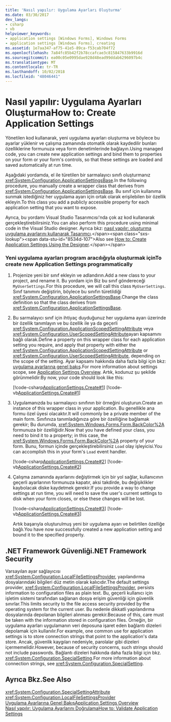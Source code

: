 ```yaml
---
title: 'Nasıl yapılır: Uygulama Ayarları Oluşturma'
ms.date: 03/30/2017
dev_langs:
- csharp
- vb
helpviewer_keywords:
- application settings [Windows Forms], Windows Forms
- application settings [Windows Forms], creating
ms.assetid: 1e7aa347-af75-41e5-89ca-f53cab704f72
ms.openlocfilehash: 7a84fc85b42f2b78ccafcae3c815847633b9916d
ms.sourcegitcommit: ea00c05e0995dae928d48ead99ddab6296097b4c
ms.translationtype: MT
ms.contentlocale: tr-TR
ms.lasthandoff: 10/02/2018
ms.locfileid: "48046441"
---
```

# <a name="how-to-create-application-settings"></a><span data-ttu-id="8534d-102">Nasıl yapılır: Uygulama Ayarları Oluşturma</span><span class="sxs-lookup"><span data-stu-id="8534d-102">How to: Create Application Settings</span></span>
<span data-ttu-id="8534d-103">Yönetilen kod kullanarak, yeni uygulama ayarları oluşturma ve böylece bu ayarlar yüklenir ve çalışma zamanında otomatik olarak kaydedilir bunları özelliklerine formunuza veya form denetimlerinde bağlayın.</span><span class="sxs-lookup"><span data-stu-id="8534d-103">Using managed code, you can create new application settings and bind them to properties on your form or your form's controls, so that these settings are loaded and saved automatically at run time.</span></span>  
  
 <span data-ttu-id="8534d-104">Aşağıdaki yordamda, el ile türetilen bir sarmalayıcı sınıfı oluşturmanız <xref:System.Configuration.ApplicationSettingsBase>.</span><span class="sxs-lookup"><span data-stu-id="8534d-104">In the following procedure, you manually create a wrapper class that derives from <xref:System.Configuration.ApplicationSettingsBase>.</span></span> <span data-ttu-id="8534d-105">Bu sınıf için kullanıma sunmak istediğiniz her uygulama ayarı için ortak olarak erişilebilen bir özellik ekleyin.</span><span class="sxs-lookup"><span data-stu-id="8534d-105">To this class you add a publicly accessible property for each application setting that you want to expose.</span></span>  
  
 <span data-ttu-id="8534d-106">Ayrıca, bu yordamı Visual Studio Tasarımcısı'nda çok az kod kullanarak gerçekleştirebilirsiniz.</span><span class="sxs-lookup"><span data-stu-id="8534d-106">You can also perform this procedure using minimal code in the Visual Studio designer.</span></span>  <span data-ttu-id="8534d-107">Ayrıca bkz: [nasıl yapılır: oluşturma uygulama ayarlarını kullanarak Tasarımcı](https://msdn.microsoft.com/library/wabtadw6\(v=vs.110\)).</span><span class="sxs-lookup"><span data-stu-id="8534d-107">Also see [How to: Create Application Settings Using the Designer](https://msdn.microsoft.com/library/wabtadw6\(v=vs.110\)).</span></span>  
  
### <a name="to-create-new-application-settings-programmatically"></a><span data-ttu-id="8534d-108">Yeni uygulama ayarları program aracılığıyla oluşturmak için</span><span class="sxs-lookup"><span data-stu-id="8534d-108">To create new Application Settings programmatically</span></span>  
  
1.  <span data-ttu-id="8534d-109">Projenize yeni bir sınıf ekleyin ve adlandırın.</span><span class="sxs-lookup"><span data-stu-id="8534d-109">Add a new class to your project, and rename it.</span></span> <span data-ttu-id="8534d-110">Bu yordam için Biz bu sınıf göndereceği `MyUserSettings`.</span><span class="sxs-lookup"><span data-stu-id="8534d-110">For this procedure, we will call this class `MyUserSettings`.</span></span> <span data-ttu-id="8534d-111">Sınıf tanımını değiştirin, böylece bu sınıfın türetildiği <xref:System.Configuration.ApplicationSettingsBase>.</span><span class="sxs-lookup"><span data-stu-id="8534d-111">Change the class definition so that the class derives from <xref:System.Configuration.ApplicationSettingsBase>.</span></span>  
  
2.  <span data-ttu-id="8534d-112">Bu sarmalayıcı sınıf için ihtiyaç duyduğunuz her uygulama ayarı üzerinde bir özellik tanımlayın ve bu özellik ile ya da geçerli <xref:System.Configuration.ApplicationScopedSettingAttribute> veya <xref:System.Configuration.UserScopedSettingAttribute>ayarı kapsamını bağlı olarak.</span><span class="sxs-lookup"><span data-stu-id="8534d-112">Define a property on this wrapper class for each application setting you require, and apply that property with either the <xref:System.Configuration.ApplicationScopedSettingAttribute> or <xref:System.Configuration.UserScopedSettingAttribute>, depending on the scope of the setting.</span></span> <span data-ttu-id="8534d-113">Ayar kapsamı hakkında daha fazla bilgi için bkz: [uygulama ayarlarına genel bakış](../../../../docs/framework/winforms/advanced/application-settings-overview.md).</span><span class="sxs-lookup"><span data-stu-id="8534d-113">For more information about settings scope, see [Application Settings Overview](../../../../docs/framework/winforms/advanced/application-settings-overview.md).</span></span> <span data-ttu-id="8534d-114">Artık, kodunuz şu şekilde görünmelidir:</span><span class="sxs-lookup"><span data-stu-id="8534d-114">By now, your code should look like this:</span></span>  
  
     [!code-csharp[ApplicationSettings.Create#1](../../../../samples/snippets/csharp/VS_Snippets_Winforms/ApplicationSettings.Create/CS/MyAppSettings.cs#1)]
     [!code-vb[ApplicationSettings.Create#1](../../../../samples/snippets/visualbasic/VS_Snippets_Winforms/ApplicationSettings.Create/VB/MyAppSettings.vb#1)]  
  
3.  <span data-ttu-id="8534d-115">Uygulamanızda bu sarmalayıcı sınıfının bir örneğini oluşturun.</span><span class="sxs-lookup"><span data-stu-id="8534d-115">Create an instance of this wrapper class in your application.</span></span> <span data-ttu-id="8534d-116">Bu genellikle ana formu özel üyesi olacaktır.</span><span class="sxs-lookup"><span data-stu-id="8534d-116">It will commonly be a private member of the main form.</span></span> <span data-ttu-id="8534d-117">Sınıfınıza tanımladığınıza göre bir özelliğine bağlamak gerekir; Bu durumda, <xref:System.Windows.Forms.Form.BackColor%2A> formunuza bir özelliğidir.</span><span class="sxs-lookup"><span data-stu-id="8534d-117">Now that you have defined your class, you need to bind it to a property; in this case, the <xref:System.Windows.Forms.Form.BackColor%2A> property of your form.</span></span> <span data-ttu-id="8534d-118">Bunu, formun içinde gerçekleştirebilirsiniz `Load` olay işleyicisi.</span><span class="sxs-lookup"><span data-stu-id="8534d-118">You can accomplish this in your form's `Load` event handler.</span></span>  
  
     [!code-csharp[ApplicationSettings.Create#2](../../../../samples/snippets/csharp/VS_Snippets_Winforms/ApplicationSettings.Create/CS/Form1.cs#2)]
     [!code-vb[ApplicationSettings.Create#2](../../../../samples/snippets/visualbasic/VS_Snippets_Winforms/ApplicationSettings.Create/VB/Form1.vb#2)]  
  
4.  <span data-ttu-id="8534d-119">Çalışma zamanında ayarlarını değiştirmek için bir yol sağlar, kullanıcının geçerli ayarlarının formunuza kapatır, aksi takdirde, bu değişiklikler kaybolacak diske kaydetmek gerekir.</span><span class="sxs-lookup"><span data-stu-id="8534d-119">If you provide a way to change settings at run time, you will need to save the user's current settings to disk when your form closes, or else these changes will be lost.</span></span>  
  
     [!code-csharp[ApplicationSettings.Create#3](../../../../samples/snippets/csharp/VS_Snippets_Winforms/ApplicationSettings.Create/CS/Form1.cs#3)]
     [!code-vb[ApplicationSettings.Create#3](../../../../samples/snippets/visualbasic/VS_Snippets_Winforms/ApplicationSettings.Create/VB/Form1.vb#3)]  
  
     <span data-ttu-id="8534d-120">Artık başarıyla oluşturulmuş yeni bir uygulama ayarı ve belirtilen özelliğe bağlı.</span><span class="sxs-lookup"><span data-stu-id="8534d-120">You have now successfully created a new application setting and bound it to the specified property.</span></span>  
  
## <a name="net-framework-security"></a><span data-ttu-id="8534d-121">.NET Framework Güvenliği</span><span class="sxs-lookup"><span data-stu-id="8534d-121">.NET Framework Security</span></span>  
 <span data-ttu-id="8534d-122">Varsayılan ayar sağlayıcısı <xref:System.Configuration.LocalFileSettingsProvider>, yapılandırma dosyalarındaki bilgileri düz metin olarak kalıcıdır.</span><span class="sxs-lookup"><span data-stu-id="8534d-122">The default settings provider, <xref:System.Configuration.LocalFileSettingsProvider>, persists information to configuration files as plain text.</span></span> <span data-ttu-id="8534d-123">Bu, geçerli kullanıcı için işletim sistemi tarafından sağlanan dosya erişim güvenliği için güvenlik sınırlar.</span><span class="sxs-lookup"><span data-stu-id="8534d-123">This limits security to the file access security provided by the operating system for the current user.</span></span> <span data-ttu-id="8534d-124">Bu nedenle dikkatli yapılandırma dosyalarında depolanan bilgileri alınması gerekir.</span><span class="sxs-lookup"><span data-stu-id="8534d-124">Because of this, care must be taken with the information stored in configuration files.</span></span> <span data-ttu-id="8534d-125">Örneğin, bir uygulama ayarları uygulamanın veri deposuna işaret eden bağlantı dizeleri depolamak için kullanılır.</span><span class="sxs-lookup"><span data-stu-id="8534d-125">For example, one common use for application settings is to store connection strings that point to the application's data store.</span></span> <span data-ttu-id="8534d-126">Ancak, güvenlik kaygıları nedeniyle, parolalar gibi dizeleri içermemelidir.</span><span class="sxs-lookup"><span data-stu-id="8534d-126">However, because of security concerns, such strings should not include passwords.</span></span> <span data-ttu-id="8534d-127">Bağlantı dizeleri hakkında daha fazla bilgi için bkz. <xref:System.Configuration.SpecialSetting>.</span><span class="sxs-lookup"><span data-stu-id="8534d-127">For more information about connection strings, see <xref:System.Configuration.SpecialSetting>.</span></span>  
  
## <a name="see-also"></a><span data-ttu-id="8534d-128">Ayrıca Bkz.</span><span class="sxs-lookup"><span data-stu-id="8534d-128">See Also</span></span>  
 <xref:System.Configuration.SpecialSettingAttribute>  
 <xref:System.Configuration.LocalFileSettingsProvider>  
 [<span data-ttu-id="8534d-129">Uygulama Ayarlarına Genel Bakış</span><span class="sxs-lookup"><span data-stu-id="8534d-129">Application Settings Overview</span></span>](../../../../docs/framework/winforms/advanced/application-settings-overview.md)  
 [<span data-ttu-id="8534d-130">Nasıl yapılır: Uygulama Ayarlarını Doğrulama</span><span class="sxs-lookup"><span data-stu-id="8534d-130">How to: Validate Application Settings</span></span>](../../../../docs/framework/winforms/advanced/how-to-validate-application-settings.md)
